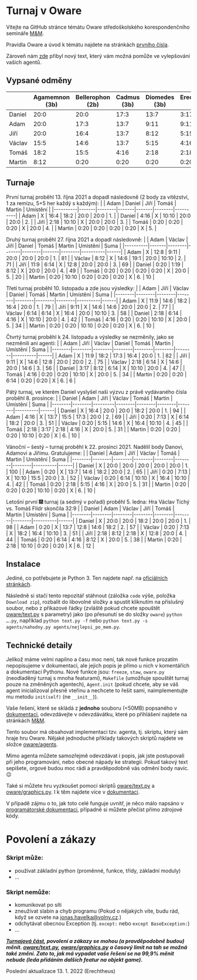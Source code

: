 # Turnaj v Oware
Vítejte na GitHub stránce témátu Oware středoškolského korespondenčního semináře [M&M](https://mam.mff.cuni.cz/).

Pravidla Oware a úvod k témátu najdete na stránkách [prvního čísla](https://mam.mff.cuni.cz/media/cislo/pdf/28/28-1.pdf).

Zároveň nám [zde](/NegaMax.md) přibyl nový text, který vám možná pomůže ve vylepšování vašich agentů.

## Vypsané odměny
|        | Agamemnon (3b) | Bellerophon (2b) | Cadmus (3b) | Diomedes (3b) | Erechtheus (5b) | Foroneus (?b) |
|--------|----------------|------------------|-------------|---------------|-----------------|---------------|
| Daniel |     20:0       |      20:0        |    17:3     |     13:7      |      3:17       |               |
| Adam   |     20:0       |      17:3        |    13:7     |      9:11     |      9:11       |               |
| Jiří   |     20:0       |      16:4        |    13:7     |      8:12     |      5:15       |               |
| Václav |     15:5       |      14:6        |    13:7     |      5:15     |      4:16       |               |
| Tomáš  |     18:2       |      15:5        |     4:16    |      2:18     |      2:18       |               |
| Martin |      8:12      |       0:20       |     0:20    |      0:20     |      0:20       |               |

## Turnaje
První turnaj proběhl 13. října 2021 a dopadl následovně (2 body za vítězství, 1 za remízu, 5+5 her každý s každým):
|          | Adam  | Daniel | Jiří  | Tomáš | Martin | Umístění |
|----------|-------|--------|-------|-------|--------|----------|
| Adam     |   X   |  16:4  | 18:2  | 20:0  |  20:0  |    1.    |
| Daniel   |  4:16 |    X   | 10:10 | 20:0  |  20:0  |    2.    |
| Jiří     |  2:18 |  10:10 |   X   | 20:0  |  20:0  |    3.    |
| Tomáš    |  0:20 |   0:20 |  0:20 |   X   |  20:0  |    4.    |
| Martin   |  0:20 |   0:20 |  0:20 |  0:20 |    X   |    5.    |

Druhý turnaj proběhl 27. října 2021 a dopadl následovně:
|          | Adam  | Václav | Jiří  | Daniel | Tomáš | Martin | Umístění | Suma |
|----------|-------|--------|-------|--------|-------|--------|----------|------|
| Adam     |   X   |  12:8  |  9:11 |  20:0  | 20:0  |  20:0  |    1.    |  81  |
| Václav   |  8:12 |    X   | 14:6  |  19:1  | 20:0  |  10:10 |    2.    |  71  | 
| Jiří     | 11:9  |   6:14 |   X   |  12:8  | 20:0  |  20:0  |    3.    |  69  |
| Daniel   |  0:20 |   1:19 |  8:12 |    X   | 20:0  |  20:0  |    4.    |  49  |
| Tomáš    |  0:20 |   0:20 |  0:20 |   0:20 |   X   |  20:0  |    5.    |  20  |
| Martin   |  0:20 |  10:10 |  0:20 |   0:20 |  0:20 |    X   |    6.    |  10  |

Třetí turnaj proběhl 10. listopadu a zde jsou výsledky:
|        | Adam   | Jiří   | Václav | Daniel | Tomáš  | Martin | Umístění | Suma |
|--------|--------|--------|--------|--------|--------|--------|----------|------|
| Adam   |   X    | 11:9   | 14:6   | 18:2   | 16:4   | 20:0   |     1.   |  79  |
| Jiří   |  9:11  |   X    | 14:6   | 14:6   | 20:0   | 20:0   |     2.   |  77  |
| Václav |  6:14  |  6:14  |   X    | 16:4   | 20:0   | 10:10  |     3.   |  58  |
| Daniel |  2:18  |  6:14  |  4:16  |   X    | 10:10  | 20:0   |     4.   |  42  |
| Tomáš  |  4:16  |  0:20  |  0:20  | 10:10  |   X    | 20:0   |     5.   |  34  |
| Martin |  0:20  |  0:20  | 10:10  |  0:20  |  0:20  |   X    |     6.   |  10  |

Čtvrtý turnaj proběhl k 24. listopadu a výsledky se nezměnily, jako se nezměnili ani agenti:
|        | Adam   | Jiří   | Václav | Daniel | Tomáš  | Martin | Umístění | Suma |
|--------|--------|--------|--------|--------|--------|--------|----------|------|
| Adam   |   X    | 11:9   | 18:2   | 17:3   | 16:4   | 20:0   |     1.   |  82  |
| Jiří   |  9:11  |   X    | 14:6   | 12:8   | 20:0   | 20:0   |     2.   |  75  |
| Václav |  2:18  |  6:14  |   X    | 14:6   | 20:0   | 14:6   |     3.   |  56  |
| Daniel |  3:17  |  8:12  |  6:14  |   X    | 10:10  | 20:0   |     4.   |  47  |
| Tomáš  |  4:16  |  0:20  |  0:20  | 10:10  |   X    | 20:0   |     5.   |  34  |
| Martin |  0:20  |  0:20  |  6:14  |  0:20  |  0:20  |   X    |     6.   |   6  |

Pátý turnaj, ve kterém Daniel vyslyšel naši výzvu z právě vydávaného čísla proběhl 8. prosince:
|        | Daniel | Adam    | Jiří   | Václav | Tomáš  | Martin | Umístění | Suma |
|--------|--------|---------|--------|--------|--------|--------|----------|------|
| Daniel |   X    |  16:4   | 20:0   | 20:0   | 18:2   | 20:0   |     1.   |  94  |
| Adam   |  4:16  |    X    | 13:7   | 15:5   | 17:3   | 20:0   |     2.   |  69  |
| Jiří   |  0:20  |   7:13  |   X    |  6:14  | 18:2   | 20:0   |     3.   |  51  |
| Václav |  0:20  |   5:15  | 14:6   |   X    | 16:4   | 10:10  |     4.   |  45  |
| Tomáš  |  2:18  |   3:17  |  2:18  |  4:16  |   X    | 20:0   |     5.   |  31  |
| Martin |  0:20  |   0:20  |  0:20  | 10:10  |  0:20  |   X    |     6.   |  10  |

Vánoční – šestý – turnaj proběhl k 22. prosinci 2021. Nadělil body Danovi, Adamovi a Jiřímu. Gratulujeme:
|        | Daniel | Adam   | Jiří   | Václav | Tomáš  | Martin | Umístění | Suma |
|--------|--------|--------|--------|--------|--------|--------|----------|------|
| Daniel |   X    | 20:0   | 20:0   | 20:0   | 20:0   | 20:0   |     1.   | 100  |
| Adam   |  0:20  |   X    | 13:7   | 14:6   | 18:2   | 20:0   |     2.   |  65  |
| Jiří   |  0:20  |  7:13  |   X    | 10:10  | 15:5   | 20:0   |     3.   |  52  |
| Václav |  0:20  |  6:14  | 10:10  |   X    | 16:4   | 10:10  |     4.   |  42  |
| Tomáš  |  0:20  |  2:18  |  5:15  |  4:16  |   X    | 20:0   |     5.   |  31  |
| Martin |  0:20  |  0:20  |  0:20  | 10:10  |  0:20  |   X    |     6.   |  10  |

Letošní první 🎆 turnaj (a sedmý v pořadí) proběhl 5. ledna:
Hra Václav Tichý vs. Tomáš Flídr skončila 32:9
|        | Daniel | Adam   | Václav | Jiří   | Tomáš  | Martin | Umístění | Suma |
|--------|--------|--------|--------|--------|--------|--------|----------|------|
| Daniel |   X    | 20:0   | 20:0   | 18:2   | 20:0   | 20:0   |     1.   |  98  |
| Adam   |  0:20  |   X    | 13:7   | 12:8   | 14:6   | 18:2   |     2.   |  57  |
| Václav |  0:20  |  7:13  |   X    | 18:2   | 16:4   | 10:10  |     3.   |  51  |
| Jiří   |  2:18  |  8:12  |  2:18  |   X    | 12:8   | 20:0   |     4.   |  44  |
| Tomáš  |  0:20  |  6:14  |  4:16  |  8:12  |   X    | 20:0   |     5.   |  38  |
| Martin |  0:20  |  2:18  | 10:10  |  0:20  |  0:20  |   X    |     6.   |  12  |

## Instalace
Jediné, co potřebujete je Python 3. Ten najdete např. na [oficiálních stránkách](https://www.python.org/downloads/).

Následně si stačí tento repozitář stáhnout (záložka `code` výše, položka `Download zip`), rozbalit do libovolné složky a spustit kliknutím na příslušný soubor, nebo z příkazové řádky (zvláště pokud chcete spouštět [oware/text.py](oware/text.py) s parametry) jako (po přesunutí se do složky `oware`) `python ….py`, například `python text.py -f` nebo `python text.py -s agents/nahodny.py agents/nejlepsi_po_mem.py`.
## Technické detaily
Jelikož máme velmi napilno a času moc není, tak nové funkce prozatím nepopisujeme v dokumentaci, ale jejich popis je přímo u nich v komentářích a dokumentaci Pythonu. Nové funkce jsou: `freeze`, `staw`, `oware.py` (neodladěný turnaj s mnoha featurami), `Makefile` (umožňuje spouštět turnaj pouze na změněných agentech), `Agent.init` (pokud chcete, aby se váš agent inicializoval přesně vteřinu a nechcete to řešit sami, naimplementujte mu metodu `init(self)` (ne `__init__`)).

Vaše řešení, které se skládá z **jednoho** souboru (<50MB) popsaného v [dokumentaci](dokumentace_user.pdf), odevzdávejte v odevzdávátku, které po přihlášení najdete na stránkách [M&M](https://mam.mff.cuni.cz/).

Tento soubor má obsahovat implementaci tzv. agenta, tj. skriptu, který sám hraje hru Oware. Nějaké jednoduché příklady takových skriptů najdete ve složce [oware/agents](oware/agents).

Mimo agenta můžete samozřejmě odevzdávat i popis, jak jste postupovali při jeho programování, nebo obecné nápady ke strategii. Pokud takový text sepíšete, orgové budou moc rádi a pravděpodobně vás odmění body navíc. 😉

Také si můžete hru vyzkoušet pomocí skriptů [oware/text.py](oware/text.py) a [oware/graphics.py](oware/graphics.py). I k těm najdete více v [dokumentaci](dokumentace_user.pdf).

V případě zájmu o to, jak toto celé funguje uvnitř, je něco málo napsáno v [programátorské dokumentaci](dokumentace_user.pdf), případně si můžete přečíst přímo zdrojové kódy.

# Povolení a zákazy

### Skript může:
- používat základní python (proměnné, funkce, třídy, základní moduly)
- ...

### Skript nemůže:
- komunikovat po síti
- zneužívat slabin a chyb programu (Pokud o nějakých víte, budu rád, když se ozvete na [jonas.havelka@volny.cz](mailto:jonas.havelka@volny.cz).)
- odchytávat obecnou Exception (tj. `except:` nebo `except BaseException:`) 
- ...

***[Turnajová část](/oware/tournament.py), povolení a zákazy se mohou (a pravděpodobně budou) měnit. [oware/text.py](oware/text.py), [oware/graphics.py](oware/graphics.py) a časový limit na tah se možná také změní. Zato to, jak má vypadat vaše řešení se na 99,9% měnit nebude (leda přidáním dalších featur na objekt game).***

Poslední aktualizace 13. 1. 2022 (Erechtheus)
